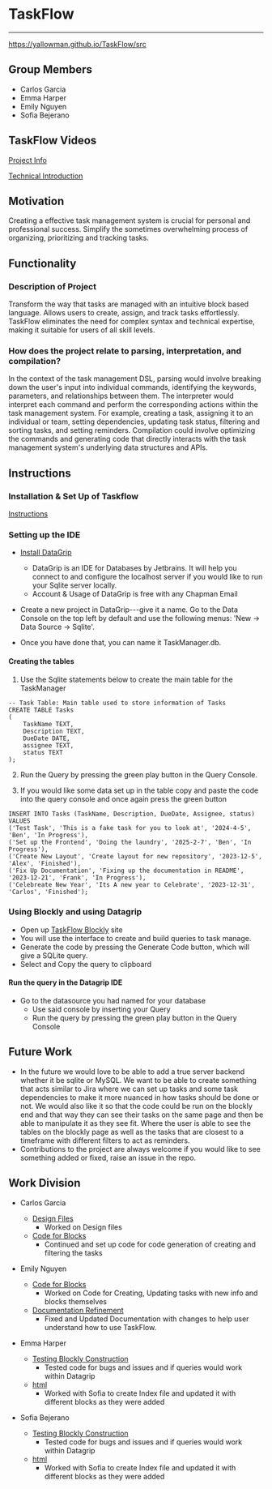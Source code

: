 # TaskFlow
------------
https://yallowman.github.io/TaskFlow/src
## Group Members
- Carlos Garcia
- Emma Harper
- Emily Nguyen
- Sofia Bejerano

## TaskFlow Videos
[Project Info](docs/Video1.mp4)

[Technical Introduction](docs/TechDemo.mp4)

## Motivation
Creating a effective task management system is crucial for personal and professional success. Simplify the sometimes overwhelming process of organizing, prioritizing and tracking tasks.

## Functionality

### Description of Project
Transform the way that tasks are managed with an intuitive block based language. Allows users to create, assign, and track tasks effortlessly. TaskFlow eliminates the need for complex syntax and technical expertise, making it suitable for users of all skill levels.

### How does the project relate to parsing, interpretation, and compilation?
In the context of the task management DSL, parsing would involve breaking down the user's input into individual commands, identifying the keywords, parameters, and relationships between them. The interpreter would interpret each command and perform the corresponding actions within the task management system. For example, creating a task, assigning it to an individual or team, setting dependencies, updating task status, filtering and sorting tasks, and setting reminders. Compilation could involve optimizing the commands and generating code that directly interacts with the task management system's underlying data structures and APIs.

## Instructions

### Installation & Set Up of Taskflow
[Instructions](docs/README.md)

### Setting up the IDE

- [Install DataGrip](https://www.jetbrains.com/datagrip/download/)
    - DataGrip is an IDE for Databases by Jetbrains. It will help you connect to and configure the localhost server if you would like to run your Sqlite server locally.
    - Account & Usage of DataGrip is free with any Chapman Email

- Create a new project in DataGrip---give it a name. Go to the Data Console on the top left by default and use the following menus: 'New -> Data Source -> Sqlite'.
- Once you have done that, you can name it TaskManager.db.

#### Creating the tables

1. Use the Sqlite statements below to create the main table for the TaskManager
```sqlite
-- Task Table: Main table used to store information of Tasks
CREATE TABLE Tasks
(
    TaskName TEXT,
    Description TEXT,
    DueDate DATE,
    assignee TEXT,
    status TEXT
);
```
2. Run the Query by pressing the green play button in the Query Console.

3. If you would like some data set up in the table copy and paste the code into the query console and once again press the green button 
```sqlite
INSERT INTO Tasks (TaskName, Description, DueDate, Assignee, status) VALUES
('Test Task', 'This is a fake task for you to look at', '2024-4-5', 'Ben', 'In Progress'),
('Set up the Frontend', 'Doing the laundry', '2025-2-7', 'Ben', 'In Progress'),
('Create New Layout', 'Create layout for new repository', '2023-12-5', 'Alex', 'Finished'),
('Fix Up Documentation', 'Fixing up the documentation in README', '2023-12-21', 'Frank', 'In Progress'),
('Celebreate New Year', 'Its A new year to Celebrate', '2023-12-31', 'Carlos', 'Finished');
```

### Using Blockly and using Datagrip
  - Open up [TaskFlow Blockly](https://yallowman.github.io/TaskFlow/src/) site
  - You will use the interface to create and build queries to task manage.
  - Generate the code by pressing the Generate Code button, which will give a SQLite query.
  - Select and Copy the query to clipboard

#### Run the query in the Datagrip IDE
- Go to the datasource you had named for your database
  - Use said console by inserting your Query
  - Run the query by pressing the green play button in the Query Console
## Future Work
- In the future we would love to be able to add a true server backend whether it be sqlite or MySQL. We want to be able to create something that acts similar to Jira where we can set up tasks and some task dependencies to make it more nuanced in how tasks should be done or not. We would also like it so that the code could be run on the blockly end and that way they can see their tasks on the same page and then be able to manipulate it as they see fit. Where the user is able to see the tables on the blockly page as well as the tasks that are closest to a timeframe with different filters to act as reminders. 
- Contributions to the project are always welcome if you would like to see something added or fixed, raise an issue in the repo. 
## Work Division
- Carlos Garcia
  - [Design Files](docs/Video1.mp4)
      - Worked on Design files
  - [Code for Blocks](src/custom_blocks.js)
      - Continued and set up code for code generation of creating and filtering the tasks

- Emily Nguyen
  - [Code for Blocks](src/custom_blocks.js)
      - Worked on Code for Creating, Updating tasks with new info and blocks themselves
  - [Documentation Refinement](docs/Instructions.md)
      - Fixed and Updated Documentation with changes to help user understand how to use TaskFlow.
    
- Emma Harper
  - [Testing Blockly Construction](src/custom_blocks.js)
      - Tested code for bugs and issues and if queries would work within Datagrip
  - [html](src/index.html)
      - Worked with Sofia to create Index file and updated it with different blocks as they were added

- Sofia Bejerano
  - [Testing Blockly Construction](src/custom_blocks.js)
      - Tested code for bugs and issues and if queries would work within Datagrip
  - [html](src/index.html)
      - Worked with Sofia to create Index file and updated it with different blocks as they were added

